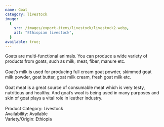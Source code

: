 ```yaml
---
name: Goat
category: livestock
image:
  {
    src: /images/export-items/livestock/livestock2.webp,
    alt: "Ethiopian livestock",
  }
available: true;
---
```


<div class="description-brief">
  <p>
Goats are multi-functional animals. You can produce a wide variety of products from goats, such as milk, meat, fiber, manure etc.
<br/><br/>
Goat’s milk is used for producing full cream goat powder, skimmed goat milk powder, goat butter, goat milk cream, fresh goat milk etc.
<br/><br/>
Goat meat is a great source of consumable meat which is very testy, nutritious and healthy. And goat’s wool is being used in many purposes and skin of goat plays a vital role in leather industry.
<br/><br/>
<span class="fw-semi-bold-200">Product Category</span>: Livestock<br/>
<span class="fw-semi-bold-200">Availability</span>: Available<br/>
<span class="fw-semi-bold-200">Variety/Origin</span>: Ethiopia<br/>

  </p>

</div>
